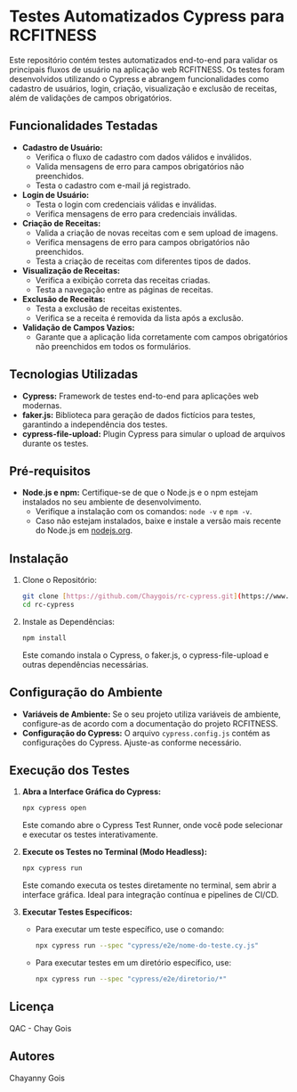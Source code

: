 # Testes Automatizados Cypress para RCFITNESS

Este repositório contém testes automatizados end-to-end para validar os principais fluxos de usuário na aplicação web RCFITNESS. Os testes foram desenvolvidos utilizando o Cypress e abrangem funcionalidades como cadastro de usuários, login, criação, visualização e exclusão de receitas, além de validações de campos obrigatórios.

## Funcionalidades Testadas

-   **Cadastro de Usuário:**
    -   Verifica o fluxo de cadastro com dados válidos e inválidos.
    -   Valida mensagens de erro para campos obrigatórios não preenchidos.
    -   Testa o cadastro com e-mail já registrado.
-   **Login de Usuário:**
    -   Testa o login com credenciais válidas e inválidas.
    -   Verifica mensagens de erro para credenciais inválidas.
-   **Criação de Receitas:**
    -   Valida a criação de novas receitas com e sem upload de imagens.
    -   Verifica mensagens de erro para campos obrigatórios não preenchidos.
    -   Testa a criação de receitas com diferentes tipos de dados.
-   **Visualização de Receitas:**
    -   Verifica a exibição correta das receitas criadas.
    -   Testa a navegação entre as páginas de receitas.
-   **Exclusão de Receitas:**
    -   Testa a exclusão de receitas existentes.
    -   Verifica se a receita é removida da lista após a exclusão.
-   **Validação de Campos Vazios:**
    -   Garante que a aplicação lida corretamente com campos obrigatórios não preenchidos em todos os formulários.

## Tecnologias Utilizadas

-   **Cypress:** Framework de testes end-to-end para aplicações web modernas.
-   **faker.js:** Biblioteca para geração de dados fictícios para testes, garantindo a independência dos testes.
-   **cypress-file-upload:** Plugin Cypress para simular o upload de arquivos durante os testes.

## Pré-requisitos

-   **Node.js e npm:** Certifique-se de que o Node.js e o npm estejam instalados no seu ambiente de desenvolvimento.
    -   Verifique a instalação com os comandos: `node -v` e `npm -v`.
    -   Caso não estejam instalados, baixe e instale a versão mais recente do Node.js em [nodejs.org](https://nodejs.org/).

## Instalação

1.  Clone o Repositório:

    ```bash
    git clone [https://github.com/Chaygois/rc-cypress.git](https://www.google.com/search?q=https://github.com/Chaygois/rc-cypress.git)
    cd rc-cypress
    ```

2.  Instale as Dependências:

    ```bash
    npm install
    ```

    Este comando instala o Cypress, o faker.js, o cypress-file-upload e outras dependências necessárias.

## Configuração do Ambiente

-   **Variáveis de Ambiente:** Se o seu projeto utiliza variáveis de ambiente, configure-as de acordo com a documentação do projeto RCFITNESS.
-   **Configuração do Cypress:** O arquivo `cypress.config.js` contém as configurações do Cypress. Ajuste-as conforme necessário.

## Execução dos Testes

1.  **Abra a Interface Gráfica do Cypress:**

    ```bash
    npx cypress open
    ```

    Este comando abre o Cypress Test Runner, onde você pode selecionar e executar os testes interativamente.

2.  **Execute os Testes no Terminal (Modo Headless):**

    ```bash
    npx cypress run
    ```

    Este comando executa os testes diretamente no terminal, sem abrir a interface gráfica. Ideal para integração contínua e pipelines de CI/CD.

3.  **Executar Testes Específicos:**

    -   Para executar um teste específico, use o comando:

        ```bash
        npx cypress run --spec "cypress/e2e/nome-do-teste.cy.js"
        ```

    -   Para executar testes em um diretório específico, use:

        ```bash
        npx cypress run --spec "cypress/e2e/diretorio/*"
        ```


## Licença

QAC - Chay Gois

## Autores

Chayanny Gois
